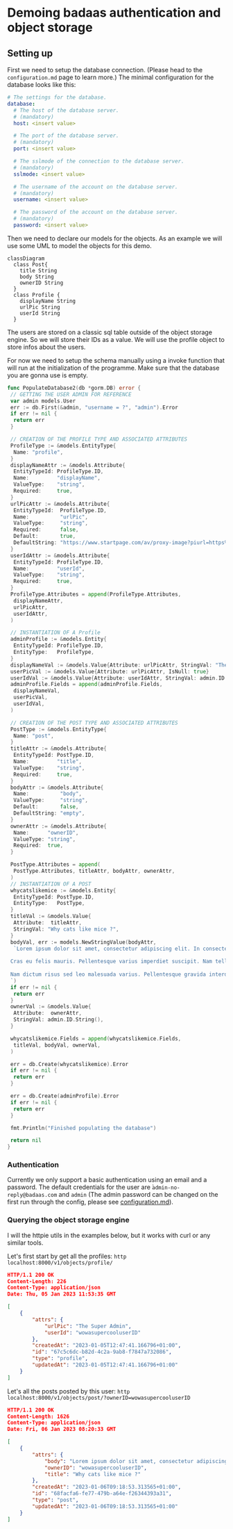 # Demoing badaas authentication and object storage

## Setting up

First we need to setup the database connection. (Please head to the `configuration.md` page to learn more.)
The minimal configuration for the database looks like this:

```yml
# The settings for the database.
database:
  # The host of the database server. 
  # (mandatory)
  host: <insert value>

  # The port of the database server. 
  # (mandatory)
  port: <insert value>

  # The sslmode of the connection to the database server. 
  # (mandatory)
  sslmode: <insert value>

  # The username of the account on the database server. 
  # (mandatory)
  username: <insert value>

  # The password of the account on the database server.
  # (mandatory)
  password: <insert value>
```

Then we need to declare our models for the objects.
As an example we will use some UML to model the objects for this demo.

```mermaid
classDiagram
  class Post{
    title String
    body String
    ownerID String
  }
  class Profile {
    displayName String
    urlPic String
    userId String
  }
```

The users are stored on a classic sql table outside of the object storage engine.
So we will store their IDs as a value. We will use the profile object to store infos about the users.

For now we need to setup the schema manually using a invoke function that will run at the initialization of the programme.
Make sure that the database you are gonna use is empty.

```go
func PopulateDatabase2(db *gorm.DB) error {
 // GETTING THE USER ADMIN FOR REFERENCE
 var admin models.User
 err := db.First(&admin, "username = ?", "admin").Error
 if err != nil {
  return err
 }

 // CREATION OF THE PROFILE TYPE AND ASSOCIATED ATTRIBUTES
 ProfileType := &models.EntityType{
  Name: "profile",
 }
 displayNameAttr := &models.Attribute{
  EntityTypeId: ProfileType.ID,
  Name:         "displayName",
  ValueType:    "string",
  Required:     true,
 }
 urlPicAttr := &models.Attribute{
  EntityTypeId:  ProfileType.ID,
  Name:          "urlPic",
  ValueType:     "string",
  Required:      false,
  Default:       true,
  DefaultString: "https://www.startpage.com/av/proxy-image?piurl=https%3A%2F%2Fimg.favpng.com%2F17%2F19%2F1%2Fbusiness-google-account-organization-service-png-favpng-sUuKmS4aDNRzxDKx8kJciXdFp.jpg&sp=1672915826Tc106d9b5cab08d9d380ce6fdc9564b199a49e494a069e1923c21aa202ba3ed73",
 }
 userIdAttr := &models.Attribute{
  EntityTypeId: ProfileType.ID,
  Name:         "userId",
  ValueType:    "string",
  Required:     true,
 }
 ProfileType.Attributes = append(ProfileType.Attributes,
  displayNameAttr,
  urlPicAttr,
  userIdAttr,
 )

 // INSTANTIATION OF A Profile
 adminProfile := &models.Entity{
  EntityTypeId: ProfileType.ID,
  EntityType:   ProfileType,
 }
 displayNameVal := &models.Value{Attribute: urlPicAttr, StringVal: "The Super Admin"}
 userPicVal := &models.Value{Attribute: urlPicAttr, IsNull: true}
 userIdVal := &models.Value{Attribute: userIdAttr, StringVal: admin.ID.String()}
 adminProfile.Fields = append(adminProfile.Fields,
  displayNameVal,
  userPicVal,
  userIdVal,
 )

 // CREATION OF THE POST TYPE AND ASSOCIATED ATTRIBUTES
 PostType := &models.EntityType{
  Name: "post",
 }
 titleAttr := &models.Attribute{
  EntityTypeId: PostType.ID,
  Name:         "title",
  ValueType:    "string",
  Required:     true,
 }
 bodyAttr := &models.Attribute{
  Name:          "body",
  ValueType:     "string",
  Default:       false,
  DefaultString: "empty",
 }
 ownerAttr := &models.Attribute{
  Name:      "ownerID",
  ValueType: "string",
  Required:  true,
 }

 PostType.Attributes = append(
  PostType.Attributes, titleAttr, bodyAttr, ownerAttr,
 )
 // INSTANTIATION OF A POST
 whycatslikemice := &models.Entity{
  EntityTypeId: PostType.ID,
  EntityType:   PostType,
 }
 titleVal := &models.Value{
  Attribute:  titleAttr,
  StringVal: "Why cats like mice ?",
 }
 bodyVal, err := models.NewStringValue(bodyAttr,
  `Lorem ipsum dolor sit amet, consectetur adipiscing elit. In consectetur, ex at hendrerit lobortis, tellus lorem blandit eros, vel ornare odio lorem eget nisi. In erat mi, pharetra ut lacinia at, facilisis vitae nunc. Fusce rhoncus id justo vitae gravida. In nisi mi, rutrum et arcu ac, gravida venenatis arcu. Nulla leo metus, molestie eu sagittis non, ultricies eu ex. Fusce a lorem eu urna porttitor molestie. Aliquam nec sapien quam. Suspendisse aliquet elementum arcu vitae interdum. Maecenas nec turpis et nulla volutpat accumsan. Pellentesque non ullamcorper leo, eu fringilla odio.
 
 Cras eu felis mauris. Pellentesque varius imperdiet suscipit. Nam tellus odio, faucibus at mattis quis, cursus at tortor. Curabitur vitae mi eu lorem feugiat pretium sed sit amet purus. Proin efficitur, magna eu malesuada fermentum, tortor tortor maximus neque, vel mattis tortor orci a ligula. Nunc nec justo ipsum. Sed fermentum, nisl eget efficitur accumsan, augue nisl sollicitudin massa, vel suscipit enim turpis nec nisi.
 
 Nam dictum risus sed leo malesuada varius. Pellentesque gravida interdum risus id vulputate. Mauris feugiat vulputate leo ut euismod. Fusce auctor at lacus eget sollicitudin. Suspendisse potenti. Aliquam dui felis, mollis quis porta a, sodales in ligula. In ac elit ornare, facilisis ex eget, tincidunt orci. Nullam eu mattis turpis, non finibus dolor.
 `)
 if err != nil {
  return err
 }
 ownerVal := &models.Value{
  Attribute:  ownerAttr,
  StringVal: admin.ID.String(),
 }

 whycatslikemice.Fields = append(whycatslikemice.Fields,
  titleVal, bodyVal, ownerVal,
 )

 err = db.Create(whycatslikemice).Error
 if err != nil {
  return err
 }

 err = db.Create(adminProfile).Error
 if err != nil {
  return err
 }

 fmt.Println("Finished populating the database")

 return nil
}
```

### Authentication

Currently we only support a basic authentication using an email and a password.
The default credentials for the user are ̀`admin-no-reply@badaas.com` and `admin` (The admin password can be changed on the first run through the config, please see [configuration.md](configuration.md)).

### Querying the object storage engine

I will the httpie utils in the examples below, but it works with curl or any similar tools.

Let's first start by get all the profiles: `http  localhost:8000/v1/objects/profile/`

```json
HTTP/1.1 200 OK
Content-Length: 226
Content-Type: application/json
Date: Thu, 05 Jan 2023 11:53:35 GMT

[
    {
        "attrs": {
            "urlPic": "The Super Admin",
            "userId": "wowasupercooluserID"
        },
        "createdAt": "2023-01-05T12:47:41.166796+01:00",
        "id": "67c5c6dc-b82d-4c2a-9ab8-f7847a732086",
        "type": "profile",
        "updatedAt": "2023-01-05T12:47:41.166796+01:00"
    }
]
```

Let's  all the posts posted by this user: `http localhost:8000/v1/objects/post/?ownerID=wowasupercooluserID`

```json
HTTP/1.1 200 OK
Content-Length: 1626
Content-Type: application/json
Date: Fri, 06 Jan 2023 08:20:33 GMT

[
    {
        "attrs": {
            "body": "Lorem ipsum dolor sit amet, consectetur adipiscing elit. In consectetur, ex at hendrerit lobortis, tellus lorem blandit eros, vel ornare odio lorem eget nisi. In erat mi, pharetra ut lacinia at, facilisis vitae nunc. Fusce rhoncus id justo vitae gravida. In nisi mi, rutrum et arcu ac, gravida venenatis arcu. Nulla leo metus, molestie eu sagittis non, ultricies eu ex. Fusce a lorem eu urna porttitor molestie. Aliquam nec sapien quam. Suspendisse aliquet elementum arcu vitae interdum. Maecenas nec turpis et nulla volutpat accumsan. Pellentesque non ullamcorper leo, eu fringilla odio.\n\t\n\tCras eu felis mauris. Pellentesque varius imperdiet suscipit. Nam tellus odio, faucibus at mattis quis, cursus at tortor. Curabitur vitae mi eu lorem feugiat pretium sed sit amet purus. Proin efficitur, magna eu malesuada fermentum, tortor tortor maximus neque, vel mattis tortor orci a ligula. Nunc nec justo ipsum. Sed fermentum, nisl eget efficitur accumsan, augue nisl sollicitudin massa, vel suscipit enim turpis nec nisi.\n\t\n\tNam dictum risus sed leo malesuada varius. Pellentesque gravida interdum risus id vulputate. Mauris feugiat vulputate leo ut euismod. Fusce auctor at lacus eget sollicitudin. Suspendisse potenti. Aliquam dui felis, mollis quis porta a, sodales in ligula. In ac elit ornare, facilisis ex eget, tincidunt orci. Nullam eu mattis turpis, non finibus dolor.\n\t",
            "ownerID": "wowasupercooluserID",
            "title": "Why cats like mice ?"
        },
        "createdAt": "2023-01-06T09:18:53.313565+01:00",
        "id": "68facfa6-fe77-479b-a64e-f26344393a31",
        "type": "post",
        "updatedAt": "2023-01-06T09:18:53.313565+01:00"
    }
]
```
